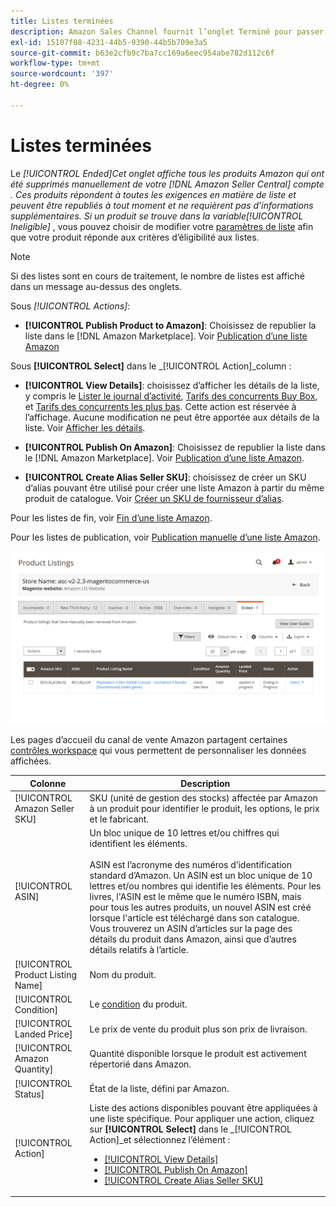 ```yaml
---
title: Listes terminées
description: Amazon Sales Channel fournit l’onglet Terminé pour passer en revue les listes Amazon Marketplace terminées, qui peuvent être republiées lorsque vous le souhaitez.
exl-id: 15107f08-4231-44b5-9390-44b5b709e3a5
source-git-commit: b63e2cfb9c7ba7cc169a6eec954abe782d112c6f
workflow-type: tm+mt
source-wordcount: '397'
ht-degree: 0%

---
```


# Listes terminées

Le _[!UICONTROL Ended]_Cet onglet affiche tous les produits Amazon qui ont été supprimés manuellement de votre [!DNL Amazon Seller Central] compte . Ces produits répondent à toutes les exigences en matière de liste et peuvent être republiés à tout moment et ne requièrent pas d’informations supplémentaires. Si un produit se trouve dans la variable_[!UICONTROL Ineligible]_ , vous pouvez choisir de modifier votre [paramètres de liste](./listing-settings.md) afin que votre produit réponde aux critères d’éligibilité aux listes.

>[!NOTE]
>
>Si des listes sont en cours de traitement, le nombre de listes est affiché dans un message au-dessus des onglets.

Sous _[!UICONTROL Actions]_:

- **[!UICONTROL Publish Product to Amazon]**: Choisissez de republier la liste dans le [!DNL Amazon Marketplace]. Voir [Publication d’une liste Amazon](./publish-listings-manually.md)

Sous **[!UICONTROL Select]** dans le _[!UICONTROL Action]_column :

- **[!UICONTROL View Details]**: choisissez d’afficher les détails de la liste, y compris le [Lister le journal d’activité](./product-listing-details.md#listing-activity-log), [Tarifs des concurrents Buy Box](./product-listing-details.md#buy-box-competitor-pricing), et [Tarifs des concurrents les plus bas](./product-listing-details.md#lowest-competitor-pricing). Cette action est réservée à l’affichage. Aucune modification ne peut être apportée aux détails de la liste. Voir [Afficher les détails](./product-listing-details.md).

- **[!UICONTROL Publish On Amazon]**: Choisissez de republier la liste dans le [!DNL Amazon Marketplace]. Voir [Publication d’une liste Amazon](./publish-listings-manually.md).

- **[!UICONTROL Create Alias Seller SKU]**: choisissez de créer un SKU d’alias pouvant être utilisé pour créer une liste Amazon à partir du même produit de catalogue. Voir [Créer un SKU de fournisseur d’alias](./create-alias-seller-sku.md).

Pour les listes de fin, voir [Fin d’une liste Amazon](./end-listings-manually.md).

Pour les listes de publication, voir [Publication manuelle d’une liste Amazon](./publish-listings-manually.md).

![Listes Amazon terminées](assets/amazon-ended-listings.png)

Les pages d’accueil du canal de vente Amazon partagent certaines [contrôles workspace](./workspace-controls.md) qui vous permettent de personnaliser les données affichées.

| Colonne | Description |
|--- |--- |
| [!UICONTROL Amazon Seller SKU] | SKU (unité de gestion des stocks) affectée par Amazon à un produit pour identifier le produit, les options, le prix et le fabricant. |
| [!UICONTROL ASIN] | Un bloc unique de 10 lettres et/ou chiffres qui identifient les éléments.<br><br>ASIN est l’acronyme des numéros d’identification standard d’Amazon. Un ASIN est un bloc unique de 10 lettres et/ou nombres qui identifie les éléments. Pour les livres, l&#39;ASIN est le même que le numéro ISBN, mais pour tous les autres produits, un nouvel ASIN est créé lorsque l&#39;article est téléchargé dans son catalogue. Vous trouverez un ASIN d’articles sur la page des détails du produit dans Amazon, ainsi que d’autres détails relatifs à l’article. |
| [!UICONTROL Product Listing Name] | Nom du produit. |
| [!UICONTROL Condition] | Le [condition](./product-listing-condition.md) du produit. |
| [!UICONTROL Landed Price] | Le prix de vente du produit plus son prix de livraison. |
| [!UICONTROL Amazon Quantity] | Quantité disponible lorsque le produit est activement répertorié dans Amazon. |
| [!UICONTROL Status] | État de la liste, défini par Amazon. |
| [!UICONTROL Action] | Liste des actions disponibles pouvant être appliquées à une liste spécifique. Pour appliquer une action, cliquez sur **[!UICONTROL Select]** dans le _[!UICONTROL Action]_et sélectionnez l’élément :<ul><li>[[!UICONTROL View Details]](./product-listing-details.md)</li><li>[[!UICONTROL Publish On Amazon]](./publish-listings-manually.md)</li><li>[[!UICONTROL Create Alias Seller SKU]](./create-alias-seller-sku.md#region-specific)</li></ul> |

